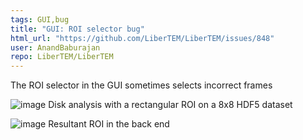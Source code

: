 ```yaml
---
tags: GUI,bug
title: "GUI: ROI selector bug"
html_url: "https://github.com/LiberTEM/LiberTEM/issues/848"
user: AnandBaburajan
repo: LiberTEM/LiberTEM
---
```


The ROI selector in the GUI sometimes selects incorrect frames

![image](https://user-images.githubusercontent.com/2698932/87849083-62ecea80-c903-11ea-8bdd-93dc711e340e.png)
Disk analysis with a rectangular ROI  on a 8x8 HDF5 dataset

![image](https://user-images.githubusercontent.com/2698932/87849018-f2de6480-c902-11ea-8ff9-131c57269ae1.png)
Resultant ROI in the back end
